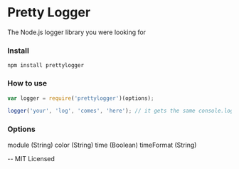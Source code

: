 # Pretty Logger

The Node.js logger library you were looking for

### Install

`npm install prettylogger`


### How to use

```javascript
var logger = require('prettylogger')(options);

logger('your', 'log', 'comes', 'here'); // it gets the same console.log's arguments
```

### Options

module (String)
color (String)
time (Boolean)
timeFormat (String)

--
MIT Licensed
